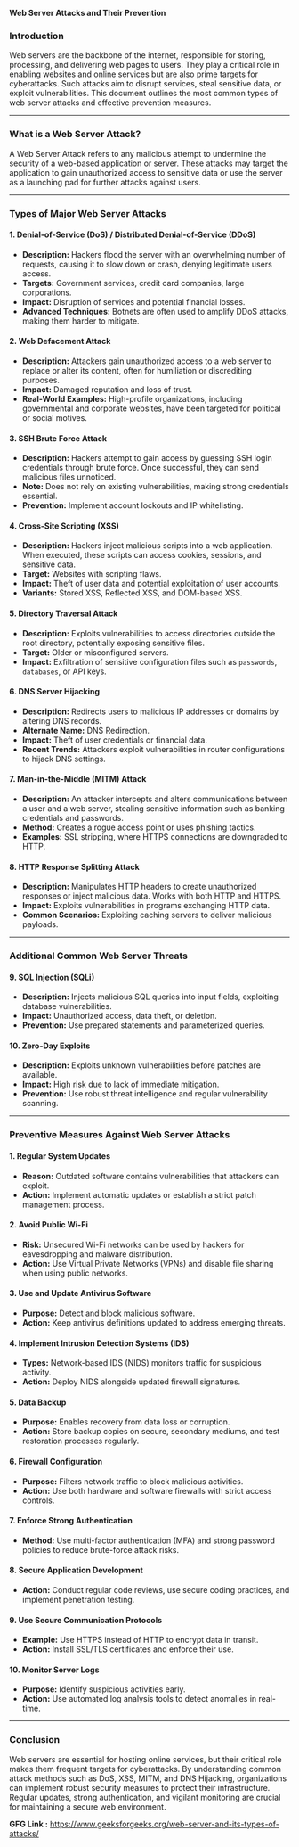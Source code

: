 **Web Server Attacks and Their Prevention**

### **Introduction**
Web servers are the backbone of the internet, responsible for storing, processing, and delivering web pages to users. They play a critical role in enabling websites and online services but are also prime targets for cyberattacks. Such attacks aim to disrupt services, steal sensitive data, or exploit vulnerabilities. This document outlines the most common types of web server attacks and effective prevention measures.

---

### **What is a Web Server Attack?**
A Web Server Attack refers to any malicious attempt to undermine the security of a web-based application or server. These attacks may target the application to gain unauthorized access to sensitive data or use the server as a launching pad for further attacks against users.

---

### **Types of Major Web Server Attacks**

#### **1. Denial-of-Service (DoS) / Distributed Denial-of-Service (DDoS)**
- **Description:** Hackers flood the server with an overwhelming number of requests, causing it to slow down or crash, denying legitimate users access.
- **Targets:** Government services, credit card companies, large corporations.
- **Impact:** Disruption of services and potential financial losses.
- **Advanced Techniques:** Botnets are often used to amplify DDoS attacks, making them harder to mitigate.

#### **2. Web Defacement Attack**
- **Description:** Attackers gain unauthorized access to a web server to replace or alter its content, often for humiliation or discrediting purposes.
- **Impact:** Damaged reputation and loss of trust.
- **Real-World Examples:** High-profile organizations, including governmental and corporate websites, have been targeted for political or social motives.

#### **3. SSH Brute Force Attack**
- **Description:** Hackers attempt to gain access by guessing SSH login credentials through brute force. Once successful, they can send malicious files unnoticed.
- **Note:** Does not rely on existing vulnerabilities, making strong credentials essential.
- **Prevention:** Implement account lockouts and IP whitelisting.

#### **4. Cross-Site Scripting (XSS)**
- **Description:** Hackers inject malicious scripts into a web application. When executed, these scripts can access cookies, sessions, and sensitive data.
- **Target:** Websites with scripting flaws.
- **Impact:** Theft of user data and potential exploitation of user accounts.
- **Variants:** Stored XSS, Reflected XSS, and DOM-based XSS.

#### **5. Directory Traversal Attack**
- **Description:** Exploits vulnerabilities to access directories outside the root directory, potentially exposing sensitive files.
- **Target:** Older or misconfigured servers.
- **Impact:** Exfiltration of sensitive configuration files such as `passwords`, `databases`, or API keys.

#### **6. DNS Server Hijacking**
- **Description:** Redirects users to malicious IP addresses or domains by altering DNS records.
- **Alternate Name:** DNS Redirection.
- **Impact:** Theft of user credentials or financial data.
- **Recent Trends:** Attackers exploit vulnerabilities in router configurations to hijack DNS settings.

#### **7. Man-in-the-Middle (MITM) Attack**
- **Description:** An attacker intercepts and alters communications between a user and a web server, stealing sensitive information such as banking credentials and passwords.
- **Method:** Creates a rogue access point or uses phishing tactics.
- **Examples:** SSL stripping, where HTTPS connections are downgraded to HTTP.

#### **8. HTTP Response Splitting Attack**
- **Description:** Manipulates HTTP headers to create unauthorized responses or inject malicious data. Works with both HTTP and HTTPS.
- **Impact:** Exploits vulnerabilities in programs exchanging HTTP data.
- **Common Scenarios:** Exploiting caching servers to deliver malicious payloads.

---

### **Additional Common Web Server Threats**

#### **9. SQL Injection (SQLi)**
- **Description:** Injects malicious SQL queries into input fields, exploiting database vulnerabilities.
- **Impact:** Unauthorized access, data theft, or deletion.
- **Prevention:** Use prepared statements and parameterized queries.

#### **10. Zero-Day Exploits**
- **Description:** Exploits unknown vulnerabilities before patches are available.
- **Impact:** High risk due to lack of immediate mitigation.
- **Prevention:** Use robust threat intelligence and regular vulnerability scanning.

---

### **Preventive Measures Against Web Server Attacks**

#### **1. Regular System Updates**
- **Reason:** Outdated software contains vulnerabilities that attackers can exploit.
- **Action:** Implement automatic updates or establish a strict patch management process.

#### **2. Avoid Public Wi-Fi**
- **Risk:** Unsecured Wi-Fi networks can be used by hackers for eavesdropping and malware distribution.
- **Action:** Use Virtual Private Networks (VPNs) and disable file sharing when using public networks.

#### **3. Use and Update Antivirus Software**
- **Purpose:** Detect and block malicious software.
- **Action:** Keep antivirus definitions updated to address emerging threats.

#### **4. Implement Intrusion Detection Systems (IDS)**
- **Types:** Network-based IDS (NIDS) monitors traffic for suspicious activity.
- **Action:** Deploy NIDS alongside updated firewall signatures.

#### **5. Data Backup**
- **Purpose:** Enables recovery from data loss or corruption.
- **Action:** Store backup copies on secure, secondary mediums, and test restoration processes regularly.

#### **6. Firewall Configuration**
- **Purpose:** Filters network traffic to block malicious activities.
- **Action:** Use both hardware and software firewalls with strict access controls.

#### **7. Enforce Strong Authentication**
- **Method:** Use multi-factor authentication (MFA) and strong password policies to reduce brute-force attack risks.

#### **8. Secure Application Development**
- **Action:** Conduct regular code reviews, use secure coding practices, and implement penetration testing.

#### **9. Use Secure Communication Protocols**
- **Example:** Use HTTPS instead of HTTP to encrypt data in transit.
- **Action:** Install SSL/TLS certificates and enforce their use.

#### **10. Monitor Server Logs**
- **Purpose:** Identify suspicious activities early.
- **Action:** Use automated log analysis tools to detect anomalies in real-time.

---

### **Conclusion**
Web servers are essential for hosting online services, but their critical role makes them frequent targets for cyberattacks. By understanding common attack methods such as DoS, XSS, MITM, and DNS Hijacking, organizations can implement robust security measures to protect their infrastructure. Regular updates, strong authentication, and vigilant monitoring are crucial for maintaining a secure web environment.

**GFG Link :** https://www.geeksforgeeks.org/web-server-and-its-types-of-attacks/
